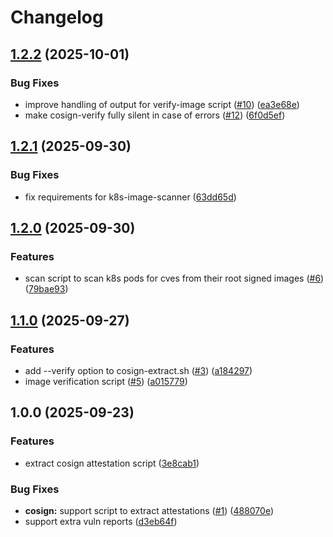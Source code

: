 # Changelog

## [1.2.2](https://github.com/Aleph-Alpha/support/compare/v1.2.1...v1.2.2) (2025-10-01)


### Bug Fixes

* improve handling of output for verify-image script ([#10](https://github.com/Aleph-Alpha/support/issues/10)) ([ea3e68e](https://github.com/Aleph-Alpha/support/commit/ea3e68e0d099bf327860f1193965500f54a67ab0))
* make cosign-verify fully silent in case of errors ([#12](https://github.com/Aleph-Alpha/support/issues/12)) ([6f0d5ef](https://github.com/Aleph-Alpha/support/commit/6f0d5efcd8930d0da9366904fd0e26f8797f26fa))

## [1.2.1](https://github.com/Aleph-Alpha/support/compare/v1.2.0...v1.2.1) (2025-09-30)


### Bug Fixes

* fix requirements for k8s-image-scanner ([63dd65d](https://github.com/Aleph-Alpha/support/commit/63dd65d03a46bd86801d46f6ed59fa9678cb2681))

## [1.2.0](https://github.com/Aleph-Alpha/support/compare/v1.1.0...v1.2.0) (2025-09-30)


### Features

* scan script to scan k8s pods for cves from their root signed images ([#6](https://github.com/Aleph-Alpha/support/issues/6)) ([79bae93](https://github.com/Aleph-Alpha/support/commit/79bae938f11f57256ec9cb4fb44a0eb0c8d25e5a))

## [1.1.0](https://github.com/Aleph-Alpha/support/compare/v1.0.0...v1.1.0) (2025-09-27)


### Features

* add --verify option to cosign-extract.sh ([#3](https://github.com/Aleph-Alpha/support/issues/3)) ([a184297](https://github.com/Aleph-Alpha/support/commit/a184297bd0054fd927ecbbe763dbd9d37865a76a))
* image verification script ([#5](https://github.com/Aleph-Alpha/support/issues/5)) ([a015779](https://github.com/Aleph-Alpha/support/commit/a01577999364423cf8206bb7bfc119187931293e))

## 1.0.0 (2025-09-23)


### Features

* extract cosign attestation script ([3e8cab1](https://github.com/Aleph-Alpha/support/commit/3e8cab185a2f106acebd6c30c11337636fce220f))


### Bug Fixes

* **cosign:** support script to extract attestations ([#1](https://github.com/Aleph-Alpha/support/issues/1)) ([488070e](https://github.com/Aleph-Alpha/support/commit/488070e94e2d20bde5df7b7b93cd2afdc253cba1))
* support extra vuln reports ([d3eb64f](https://github.com/Aleph-Alpha/support/commit/d3eb64f460fd587888a271dd24bafe95925302dc))
